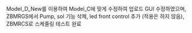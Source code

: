 Model_D_New를 이용하여 Model_C에 맞게 수정하여 업로드
GUI 수정하였으며, ZBMRGS에서 Pump, sol 기능 삭제, led front control 추가 (적용은 하지 않음), ZBMRCS로 스케줄링 테스트 완료
